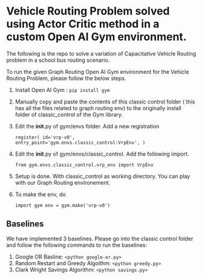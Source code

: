 # Vehicle Routing Problem solved using Actor Critic method in a custom Open AI Gym environment.

The following is the repo to solve a variation of Capacitative Vehicle Routing problem in a school bus routing scenario.


To run the given Graph Routing Open AI Gym environment for the Vehicle Routing Problem, please follow the below steps.

1. Install Open AI Gym : `pip install gym`

2. Manually copy and paste the contents of this classic control folder ( this has all the files related to graph routing env) to the originally
   install folder of classic_control of the Gym library.

3. Edit the __init__.py of gym/envs folder.
   Add a new registration
   
   `register(
    id='vrp-v0',
    entry_point='gym.envs.classic_control:VrpEnv',
    )`
 
 4. Edit the __init__.py of gym/envs/classic_control.
    Add the following import.
    
    `from gym.envs.classic_control.vrp_env import VrpEnv`
    
 5. Setup is done. With classic_control as working directory. You can play with our Graph Routing environement.
     
 6. To make the env, do  
 
    `import gym
    env = gym.make('vrp-v0')`
## Baselines
We have implemented 3 baselines. Please go into the classic control folder and follow the following commands to run the baselines:

1. Google OR Basline: `<python google-or.py>`
2. Random Restart and Greedy Algoithm: `<python greedy.py>`
3. Clark Wright Savings Algorithm: `<python savings.py>`

